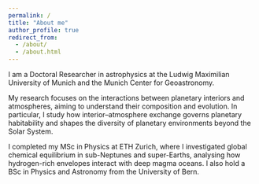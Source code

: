 ```yaml
---
permalink: /
title: "About me"
author_profile: true
redirect_from: 
  - /about/
  - /about.html
---
```


I am a Doctoral Researcher in astrophysics at the Ludwig Maximilian University of Munich and the Munich Center for Geoastronomy.

My research focuses on the interactions between planetary interiors and atmospheres, aiming to understand their composition and evolution. In particular, I study how interior–atmosphere exchange governs planetary habitability and shapes the diversity of planetary environments beyond the Solar System.

I completed my MSc in Physics at ETH Zurich, where I investigated global chemical equilibrium in sub-Neptunes and super-Earths, analysing how hydrogen-rich envelopes interact with deep magma oceans. I also hold a BSc in Physics and Astronomy from the University of Bern.